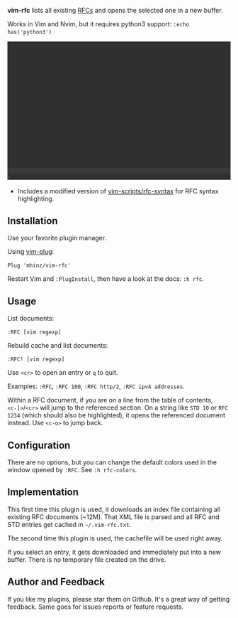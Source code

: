 **vim-rfc** lists all existing [RFCs](https://en.wikipedia.org/wiki/Request_for_Comments) and opens the selected one in a new buffer.

Works in Vim and Nvim, but it requires python3 support: `:echo has('python3')`

![vim-rfc in action](./demo.svg)

- Includes a modified version of [vim-scripts/rfc-syntax](https://github.com/vim-scripts/rfc-syntax) for RFC syntax highlighting.

## Installation

Use your favorite plugin manager.

Using [vim-plug](https://github.com/junegunn/vim-plug):

    Plug 'mhinz/vim-rfc'

Restart Vim and `:PlugInstall`, then have a look at the docs: `:h rfc`.

## Usage

List documents:

```
:RFC [vim regexp]
```

Rebuild cache and list documents:

```
:RFC! [vim regexp]
```

Use `<cr>` to open an entry or `q` to quit.

Examples: `:RFC`, `:RFC 100`, `:RFC http/2`, `:RFC ipv4 addresses`.

Within a RFC document, if you are on a line from the table of contents,
`<c-]>`/`<cr>` will jump to the referenced section. On a string like `STD 10` or
`RFC 1234` (which should also be highlighted), it opens the referenced document
instead. Use `<c-o>` to jump back.

## Configuration

There are no options, but you can change the default colors used in the window
opened by `:RFC`. See `:h rfc-colors`.

## Implementation

This first time this plugin is used, it downloads an index file containing all
existing RFC documents (~12M). That XML file is parsed and all RFC and STD
entries get cached in `~/.vim-rfc.txt`.

The second time this plugin is used, the cachefile will be used right away.

If you select an entry, it gets downloaded and immediately put into a new
buffer. There is no temporary file created on the drive.

## Author and Feedback

If you like my plugins, please star them on Github. It's a great way of getting
feedback. Same goes for issues reports or feature requests.
